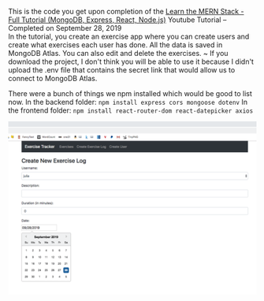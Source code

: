 This is the code you get upon completion of the <a target="_blank" href="https://www.youtube.com/watch?v=7CqJlxBYj-M&t=2477s">Learn the MERN Stack - Full Tutorial (MongoDB, Express, React, Node.js)</a> Youtube Tutorial – Completed on September 28, 2019
<br>
In the tutorial, you create an exercise app where you can create users and create what exercises each user has done. All the data is saved in MongoDB Atlas. You can also edit and delete the exercises.
~
If you download the project, I don't think you will be able to use it because I didn't upload the .env file that contains the secret link that would allow us to connect to MongoDB Atlas.

There were a bunch of things we npm installed which would be good to list now.
In the backend folder: `npm install express cors mongoose dotenv`
In the frontend folder: `npm install react-router-dom react-datepicker axios`

<img src="mern-exercise-app.gif">